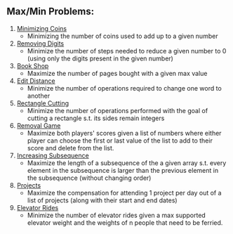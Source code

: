 ## Max/Min Problems:
1. <a href="https://cses.fi/problemset/task/1634">Minimizing Coins</a>
    * Minimizing the number of coins used to add up to a given number
2. <a href="https://cses.fi/problemset/task/1637">Removing Digits</a>
    * Minimize the number of steps needed to reduce a given number to 0 (using only the digits present in the given number)
3. <a href="https://cses.fi/problemset/task/1158">Book Shop</a>
    * Maximize the number of pages bought with a given max value
4. <a href="https://cses.fi/problemset/task/1639">Edit Distance</a>
    * Minimize the number of operations required to change one word to another
5. <a href="https://cses.fi/problemset/task/1744">Rectangle Cutting</a>
    * Minimize the number of operations performed with the goal of cutting a rectangle s.t. its sides remain integers
6. <a href="https://cses.fi/problemset/task/1097">Removal Game</a>
    * Maximize both players' scores given a list of numbers where either player can choose the first or last value of the list to add to their score and delete from the list.
7. <a href="https://cses.fi/problemset/task/1145">Increasing Subsequence</a>
    * Maximize the length of a subsequence of the a given array s.t. every element in the subsequence is larger than the previous element in the subsequence (without changing order)
8. <a href="https://cses.fi/problemset/task/1140">Projects</a>
    * Maximize the compensation for attending 1 project per day out of a list of projects (along with their start and end dates)
9. <a href="https://cses.fi/problemset/task/1653">Elevator Rides</a>
    * Minimize the number of elevator rides given a max supported elevator weight and the weights of n people that need to be ferried.
